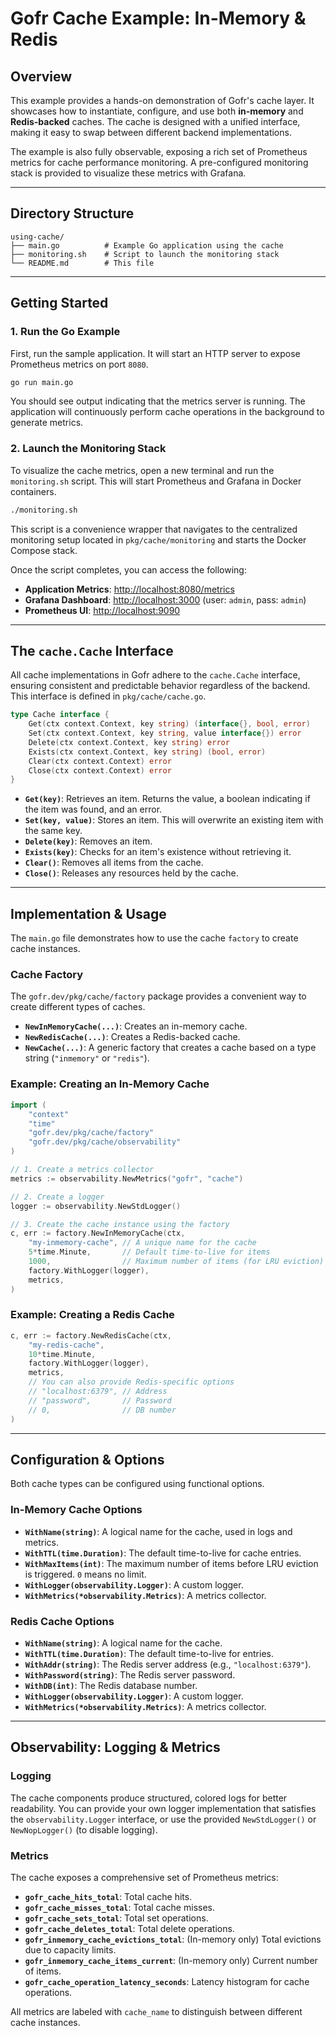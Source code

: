 # Gofr Cache Example: In-Memory & Redis

## Overview

This example provides a hands-on demonstration of Gofr's cache layer. It showcases how to instantiate, configure, and use both **in-memory** and **Redis-backed** caches. The cache is designed with a unified interface, making it easy to swap between different backend implementations.

The example is also fully observable, exposing a rich set of Prometheus metrics for cache performance monitoring. A pre-configured monitoring stack is provided to visualize these metrics with Grafana.

---

## Directory Structure

```
using-cache/
├── main.go          # Example Go application using the cache
├── monitoring.sh    # Script to launch the monitoring stack
└── README.md        # This file
```

---

## Getting Started

### 1. Run the Go Example

First, run the sample application. It will start an HTTP server to expose Prometheus metrics on port `8080`.

```sh
go run main.go
```

You should see output indicating that the metrics server is running. The application will continuously perform cache operations in the background to generate metrics.

### 2. Launch the Monitoring Stack

To visualize the cache metrics, open a new terminal and run the `monitoring.sh` script. This will start Prometheus and Grafana in Docker containers.

```sh
./monitoring.sh
```

This script is a convenience wrapper that navigates to the centralized monitoring setup located in `pkg/cache/monitoring` and starts the Docker Compose stack.

Once the script completes, you can access the following:

- **Application Metrics**: [http://localhost:8080/metrics](http://localhost:8080/metrics)
- **Grafana Dashboard**: [http://localhost:3000](http://localhost:3000) (user: `admin`, pass: `admin`)
- **Prometheus UI**: [http://localhost:9090](http://localhost:9090)

---

## The `cache.Cache` Interface

All cache implementations in Gofr adhere to the `cache.Cache` interface, ensuring consistent and predictable behavior regardless of the backend. This interface is defined in `pkg/cache/cache.go`.

```go
type Cache interface {
    Get(ctx context.Context, key string) (interface{}, bool, error)
    Set(ctx context.Context, key string, value interface{}) error
    Delete(ctx context.Context, key string) error
    Exists(ctx context.Context, key string) (bool, error)
    Clear(ctx context.Context) error
    Close(ctx context.Context) error
}
```

- **`Get(key)`**: Retrieves an item. Returns the value, a boolean indicating if the item was found, and an error.
- **`Set(key, value)`**: Stores an item. This will overwrite an existing item with the same key.
- **`Delete(key)`**: Removes an item.
- **`Exists(key)`**: Checks for an item's existence without retrieving it.
- **`Clear()`**: Removes all items from the cache.
- **`Close()`**: Releases any resources held by the cache.

---

## Implementation & Usage

The `main.go` file demonstrates how to use the cache `factory` to create cache instances.

### Cache Factory

The `gofr.dev/pkg/cache/factory` package provides a convenient way to create different types of caches.

- **`NewInMemoryCache(...)`**: Creates an in-memory cache.
- **`NewRedisCache(...)`**: Creates a Redis-backed cache.
- **`NewCache(...)`**: A generic factory that creates a cache based on a type string (`"inmemory"` or `"redis"`).

### Example: Creating an In-Memory Cache

```go
import (
    "context"
    "time"
    "gofr.dev/pkg/cache/factory"
    "gofr.dev/pkg/cache/observability"
)

// 1. Create a metrics collector
metrics := observability.NewMetrics("gofr", "cache")

// 2. Create a logger
logger := observability.NewStdLogger()

// 3. Create the cache instance using the factory
c, err := factory.NewInMemoryCache(ctx, 
    "my-inmemory-cache", // A unique name for the cache
    5*time.Minute,       // Default time-to-live for items
    1000,                // Maximum number of items (for LRU eviction)
    factory.WithLogger(logger), 
    metrics,
)
```

### Example: Creating a Redis Cache

```go
c, err := factory.NewRedisCache(ctx, 
    "my-redis-cache",
    10*time.Minute,
    factory.WithLogger(logger),
    metrics,
    // You can also provide Redis-specific options
    // "localhost:6379", // Address
    // "password",       // Password
    // 0,                // DB number
)
```

---

## Configuration & Options

Both cache types can be configured using functional options.

### In-Memory Cache Options

- **`WithName(string)`**: A logical name for the cache, used in logs and metrics.
- **`WithTTL(time.Duration)`**: The default time-to-live for cache entries.
- **`WithMaxItems(int)`**: The maximum number of items before LRU eviction is triggered. `0` means no limit.
- **`WithLogger(observability.Logger)`**: A custom logger.
- **`WithMetrics(*observability.Metrics)`**: A metrics collector.

### Redis Cache Options

- **`WithName(string)`**: A logical name for the cache.
- **`WithTTL(time.Duration)`**: The default time-to-live for entries.
- **`WithAddr(string)`**: The Redis server address (e.g., `"localhost:6379"`).
- **`WithPassword(string)`**: The Redis server password.
- **`WithDB(int)`**: The Redis database number.
- **`WithLogger(observability.Logger)`**: A custom logger.
- **`WithMetrics(*observability.Metrics)`**: A metrics collector.

---

## Observability: Logging & Metrics

### Logging

The cache components produce structured, colored logs for better readability. You can provide your own logger implementation that satisfies the `observability.Logger` interface, or use the provided `NewStdLogger()` or `NewNopLogger()` (to disable logging).

### Metrics

The cache exposes a comprehensive set of Prometheus metrics:

- **`gofr_cache_hits_total`**: Total cache hits.
- **`gofr_cache_misses_total`**: Total cache misses.
- **`gofr_cache_sets_total`**: Total set operations.
- **`gofr_cache_deletes_total`**: Total delete operations.
- **`gofr_inmemory_cache_evictions_total`**: (In-memory only) Total evictions due to capacity limits.
- **`gofr_inmemory_cache_items_current`**: (In-memory only) Current number of items.
- **`gofr_cache_operation_latency_seconds`**: Latency histogram for cache operations.

All metrics are labeled with `cache_name` to distinguish between different cache instances.
